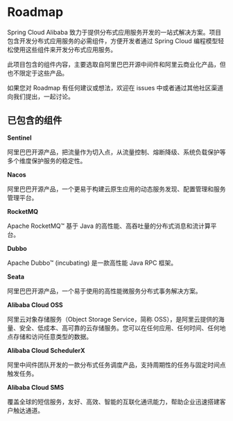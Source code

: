 # Roadmap

Spring Cloud Alibaba 致力于提供分布式应用服务开发的一站式解决方案。项目包含开发分布式应用服务的必需组件，方便开发者通过 Spring Cloud 编程模型轻松使用这些组件来开发分布式应用服务。

此项目包含的组件内容，主要选取自阿里巴巴开源中间件和阿里云商业化产品，但也不限定于这些产品。

如果您对 Roadmap 有任何建议或想法，欢迎在 issues 中或者通过其他社区渠道向我们提出，一起讨论。


## 已包含的组件

**Sentinel**

阿里巴巴开源产品，把流量作为切入点，从流量控制、熔断降级、系统负载保护等多个维度保护服务的稳定性。

**Nacos**

阿里巴巴开源产品，一个更易于构建云原生应用的动态服务发现、配置管理和服务管理平台。

**RocketMQ**

Apache RocketMQ™ 基于 Java 的高性能、高吞吐量的分布式消息和流计算平台。

**Dubbo**

Apache Dubbo™ (incubating) 是一款高性能 Java RPC 框架。

**Seata**

阿里巴巴开源产品，一个易于使用的高性能微服务分布式事务解决方案。

**Alibaba Cloud OSS**

阿里云对象存储服务（Object Storage Service，简称 OSS），是阿里云提供的海量、安全、低成本、高可靠的云存储服务。您可以在任何应用、任何时间、任何地点存储和访问任意类型的数据。

**Alibaba Cloud SchedulerX**

阿里中间件团队开发的一款分布式任务调度产品，支持周期性的任务与固定时间点触发任务。

**Alibaba Cloud SMS**

覆盖全球的短信服务，友好、高效、智能的互联化通讯能力，帮助企业迅速搭建客户触达通道。
